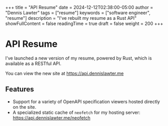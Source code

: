 +++
title = "API Resume"
date = 2024-12-12T02:38:00-05:00
author = "Dennis Lawter"
tags = ["resume"]
keywords = ["software engineer", "resume"]
description = "I've rebuilt my resume as a Rust API"
showFullContent = false
readingTime = true
draft = false
weight = 200
+++

# API Resume

I've launched a new version of my resume,
powered by Rust,
which is available as a RESTful API.

You can view the new site at https://api.dennislawter.me

## Features
- Support for a variety of OpenAPI specification viewers hosted directly on the site.
- A specialized static cache of `neofetch` for my hosting server: https://api.dennislawter.me/neofetch

